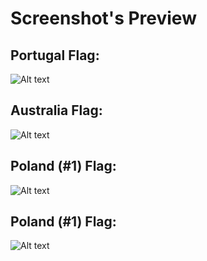 <h1>Screenshot's Preview</h1>

<h2>Portugal Flag:</h2>

![Alt text](https://i.imgur.com/FkRWQ9I.png?raw=true "Portugal Flag")

<h2>Australia Flag:</h2>

![Alt text](https://i.imgur.com/i8Mbwho.png?raw=true "Australia Flag")

<h2>Poland (#1) Flag:</h2>

![Alt text](https://i.imgur.com/Ii7A6cW.png?raw=true "Poland #1 Flag")

<h2>Poland (#1) Flag:</h2>

![Alt text](https://i.imgur.com/spU2Q78.png?raw=true "Poland #2 Flag")
